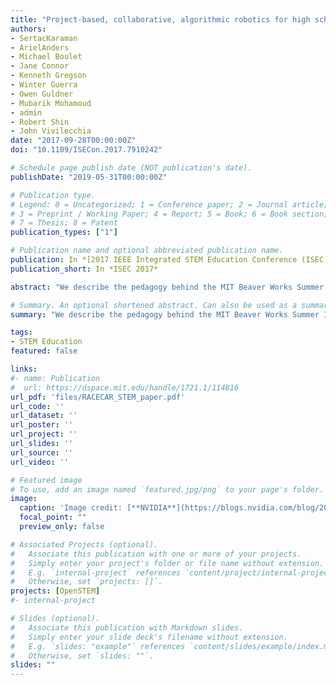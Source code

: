 ```yaml
---
title: "Project-based, collaborative, algorithmic robotics for high school students: Programming self-driving race cars at MIT"
authors:
- SertacKaraman
- ArielAnders
- Michael Boulet
- Jane Connor
- Kenneth Gregson
- Winter Guerra
- Owen Guldner
- Mubarik Mohamoud
- admin
- Robert Shin
- John Vivilecchia
date: "2017-09-28T00:00:00Z"
doi: "10.1109/ISECon.2017.7910242"

# Schedule page publish date (NOT publication's date).
publishDate: "2019-05-31T00:00:00Z"

# Publication type.
# Legend: 0 = Uncategorized; 1 = Conference paper; 2 = Journal article;
# 3 = Preprint / Working Paper; 4 = Report; 5 = Book; 6 = Book section;
# 7 = Thesis; 8 = Patent
publication_types: ["1"]

# Publication name and optional abbreviated publication name.
publication: In *[2017 IEEE Integrated STEM Education Conference (ISEC)](http://sites.ieee.org/r1/r1_event/7th-ieee-integrated-stem-education-conference-isec17/)*
publication_short: In *ISEC 2017*

abstract: "We describe the pedagogy behind the MIT Beaver Works Summer Institute Robotics Program, a new high-school STEM program in robotics. The program utilizes state-of-the-art sensors and embedded computers for mobile robotics. These components are carried on an exciting 1/10-scale race-car platform. The program has three salient, distinguishing features: (i) it focuses on robotics software systems: the students design and build robotics software towards real-world applications, without being distracted by hardware issues; (ii) it champions project-based learning: the students learn through weekly project assignments and a final course challenge; (iii) the learning is implemented in a collaborative fashion: the students learn the basics of collaboration and technical communication in lectures, and they work in teams to design and implement their software systems. The program was offered as a four-week residential program at MIT in the summer of 2016. In this paper, we provide the details of this new program, its teaching objectives, and its results. We also briefly discuss future directions and opportunities."

# Summary. An optional shortened abstract. Can also be used as a summary for an extended abstract or poster etc.
summary: "We describe the pedagogy behind the MIT Beaver Works Summer Institute Robotics Program, a new high-school STEM program in robotics. The program utilizes state-of-the-art sensors and embedded computers for mobile robotics. The program was offered as a four-week residential program at MIT in the summer of 2016."

tags:
- STEM Education
featured: false

links:
#- name: Publication
#  url: https://dspace.mit.edu/handle/1721.1/114816
url_pdf: 'files/RACECAR_STEM_paper.pdf'
url_code: ''
url_dataset: ''
url_poster: ''
url_project: ''
url_slides: ''
url_source: ''
url_video: ''

# Featured image
# To use, add an image named `featured.jpg/png` to your page's folder. 
image:
  caption: 'Image credit: [**NVIDIA**](https://blogs.nvidia.com/blog/2017/09/22/self-driving-cars-mit-summer/)'
  focal_point: ""
  preview_only: false

# Associated Projects (optional).
#   Associate this publication with one or more of your projects.
#   Simply enter your project's folder or file name without extension.
#   E.g. `internal-project` references `content/project/internal-project/index.md`.
#   Otherwise, set `projects: []`.
projects: [OpenSTEM]
#- internal-project

# Slides (optional).
#   Associate this publication with Markdown slides.
#   Simply enter your slide deck's filename without extension.
#   E.g. `slides: "example"` references `content/slides/example/index.md`.
#   Otherwise, set `slides: ""`.
slides: ""
---
```


<!-- {{% alert note %}}
Click the *Cite* button above to demo the feature to enable visitors to import publication metadata into their reference management software.
{{% /alert %}}

{{% alert note %}}
Click the *Slides* button above to demo Academic's Markdown slides feature.
{{% /alert %}} -->

<!-- Supplementary notes can be added here, including [code and math](https://sourcethemes.com/academic/docs/writing-markdown-latex/). -->

